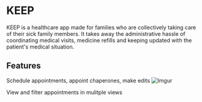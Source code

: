 # KEEP

KEEP is a healthcare app made for families who are collectively taking care of their sick family members. It takes away the administrative hassle of coordinating medical visits, medicine refills and keeping updated with the patient's medical situation.

## Features

Schedule appointments, appoint chaperones, make edits
![Imgur](https://i.imgur.com/JMA0Uuu.gifv)

View and filter appointments in mulitple views
